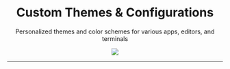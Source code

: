 
<h1 align="center">Custom Themes & Configurations</h1>

<p align="center">
  Personalized themes and color schemes for various apps, editors, and terminals
</p>

<p align="center">
  <img src="https://img.shields.io/badge/status-in%20progress-yellow" />
</p>

---

